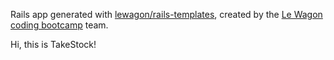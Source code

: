Rails app generated with [lewagon/rails-templates](https://github.com/lewagon/rails-templates), created by the [Le Wagon coding bootcamp](https://www.lewagon.com) team.

Hi, this is TakeStock!
